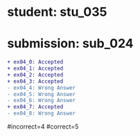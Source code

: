 # student: stu_035
# submission: sub_024

```diff
+ ex04_0: Accepted
+ ex04_1: Accepted
+ ex04_2: Accepted
+ ex04_3: Accepted
- ex04_4: Wrong Answer
- ex04_5: Wrong Answer
- ex04_6: Wrong Answer
+ ex04_7: Accepted
- ex04_8: Wrong Answer
```
#incorrect=4
#correct=5
